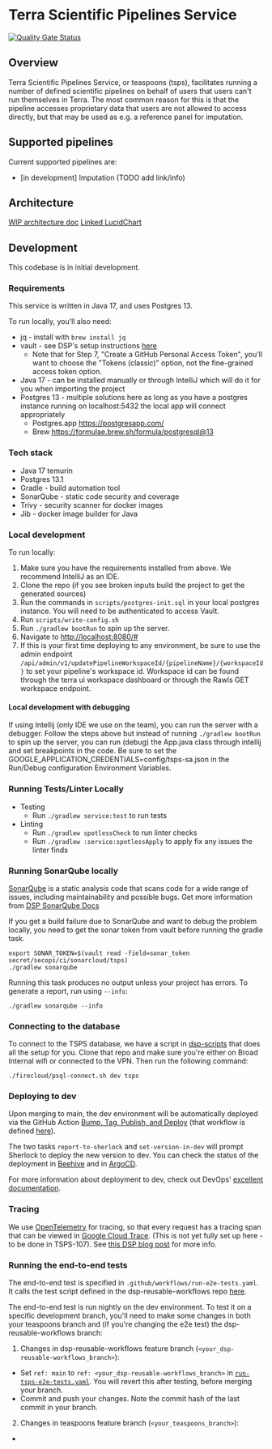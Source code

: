 # Terra Scientific Pipelines Service

[![Quality Gate Status](https://sonarcloud.io/api/project_badges/measure?project=DataBiosphere_terra-scientific-pipelines-service&metric=alert_status)](https://sonarcloud.io/summary/new_code?id=DataBiosphere_terra-scientific-pipelines-service)

## Overview

Terra Scientific Pipelines Service, or teaspoons (tsps), facilitates running a number of defined scientific pipelines 
on behalf of users that users can't run themselves in Terra. The most common reason for this is that the pipeline 
accesses proprietary data that users are not allowed to access directly, but that may be used as e.g. a reference panel 
for imputation.

## Supported pipelines

Current supported pipelines are:
- [in development] Imputation (TODO add link/info)

## Architecture

[WIP architecture doc](https://docs.google.com/document/d/1dAPwOG2z1h0B5CszeQ0DfyToniNV_3y1OBV7x7L8ofI/edit?usp=sharing)
[Linked LucidChart](https://lucid.app/lucidchart/2f067b5e-2d40-41b4-a5f3-a9dc72d83820/edit?viewport_loc=-72%2C25%2C1933%2C1133%2C0_0&invitationId=inv_97522cca-1b6d-44fe-9552-8f959d410dd7)

## Development

This codebase is in initial development.

### Requirements

This service is written in Java 17, and uses Postgres 13.

To run locally, you'll also need:
- jq - install with `brew install jq`
- vault - see DSP's setup instructions [here](https://docs.google.com/document/d/11pZE-GqeZFeSOG0UpGg_xyTDQpgBRfr0MLxpxvvQgEw/edit#heading=h.1k9ij99wmle2)
  - Note that for Step 7, "Create a GitHub Personal Access Token", you'll want to choose
    the "Tokens (classic)" option, not the fine-grained access token option.
- Java 17 - can be installed manually or through IntelliJ which will do it for you when importing the project
- Postgres 13 - multiple solutions here as long as you have a postgres instance running on localhost:5432 the local app will connect appropriately
  - Postgres.app https://postgresapp.com/
  - Brew https://formulae.brew.sh/formula/postgresql@13

### Tech stack

- Java 17 temurin
- Postgres 13.1
- Gradle - build automation tool
- SonarQube - static code security and coverage
- Trivy - security scanner for docker images
- Jib - docker image builder for Java

### Local development

To run locally:
1. Make sure you have the requirements installed from above. We recommend IntelliJ as an IDE.
2. Clone the repo (if you see broken inputs build the project to get the generated sources)
3. Run the commands in `scripts/postgres-init.sql` in your local postgres instance. You will need to be authenticated to access Vault.
4. Run `scripts/write-config.sh`
5. Run `./gradlew bootRun` to spin up the server.
6. Navigate to [http://localhost:8080/#](http://localhost:8080/#)
7. If this is your first time deploying to any environment, be sure to use the admin endpoint `/api/admin/v1/updatePipelineWorkspaceId/{pipelineName}/{workspaceId}` to set your pipeline's workspace id. Workspace id can be found through the terra ui workspace dashboard or through the Rawls GET workspace endpoint.


#### Local development with debugging
If using Intellij (only IDE we use on the team), you can run the server with a debugger. Follow
the steps above but instead of running `./gradlew bootRun` to spin up the server, you can run
(debug) the App.java class through intellij and set breakpoints in the code.  Be sure to set the
GOOGLE_APPLICATION_CREDENTIALS=config/tsps-sa.json in the Run/Debug configuration Environment Variables.

### Running Tests/Linter Locally
- Testing
  - Run `./gradlew service:test` to run tests
- Linting
  - Run `./gradlew spotlessCheck` to run linter checks 
  - Run `./gradlew :service:spotlessApply` to apply fix any issues the linter finds

### Running SonarQube locally

[SonarQube](https://www.sonarqube.org) is a static analysis code that scans code for a wide
range of issues, including maintainability and possible bugs. Get more information from
[DSP SonarQube Docs](https://dsp-security.broadinstitute.org/appsec-team-internal/appsec-team-internal/security-activities/sast-1#)

If you get a build failure due to
SonarQube and want to debug the problem locally, you need to get the sonar token from vault
before running the gradle task.

```shell
export SONAR_TOKEN=$(vault read -field=sonar_token secret/secops/ci/sonarcloud/tsps)
./gradlew sonarqube
```

Running this task produces no output unless your project has errors. To
generate a report, run using `--info`:

```shell
./gradlew sonarqube --info
```

### Connecting to the database

To connect to the TSPS database, we have a script in [dsp-scripts](https://github.com/broadinstitute/dsp-scripts) that 
does all the setup for you. Clone that repo and make sure you're either on Broad Internal wifi or connected
to the VPN. Then run the following command:

```shell
./firecloud/psql-connect.sh dev tsps
```

### Deploying to dev

Upon merging to main, the dev environment will be automatically deployed via the GitHub Action [Bump, Tag, Publish, and Deploy](https://github.com/DataBiosphere/terra-scientific-pipelines-service/actions/workflows/tag-publish.yml)
(that workflow is defined [here](https://github.com/DataBiosphere/terra-scientific-pipelines-service/blob/main/.github/workflows/tag-publish.yml)). 

The two tasks `report-to-sherlock` and `set-version-in-dev` will prompt Sherlock to deploy the new version to dev. 
You can check the status of the deployment in [Beehive](https://beehive.dsp-devops.broadinstitute.org/apps/tsps) and in 
[ArgoCD](https://ap-argocd.dsp-devops.broadinstitute.org/applications/ap-argocd/tsps-dev).

For more information about deployment to dev, check out DevOps' [excellent documentation](https://docs.google.com/document/d/1lkUkN2KOpHKWufaqw_RIE7EN3vN4G2xMnYBU83gi8VA/).

### Tracing

We use [OpenTelemetry](https://opentelemetry.io/) for tracing, so that every request has a tracing span that can 
be viewed in [Google Cloud Trace](https://cloud.google.com/trace). (This is not yet fully set up here - to be done in TSPS-107). 
See [this DSP blog post](https://broadworkbench.atlassian.net/wiki/x/AoGlrg) for more info.

### Running the end-to-end tests

The end-to-end test is specified in `.github/workflows/run-e2e-tests.yaml`. It calls the test script defined 
in the dsp-reusable-workflows repo [here](https://github.com/broadinstitute/dsp-reusable-workflows/blob/main/e2e-test/tsps_e2e_test.py).

The end-to-end test is run nightly on the dev environment. To test it on a specific development branch, you'll 
need to make some changes in both your teaspoons branch and (if you're changing the e2e test) the 
dsp-reusable-workflows branch:
1. Changes in dsp-reusable-workflows feature branch (`<your_dsp-reusable-workflows_branch>`):
 - Set `ref: main` to `ref: <your_dsp-reusable-workflows_branch>` in [`run-tsps-e2e-tests.yaml`](https://github.com/broadinstitute/dsp-reusable-workflows/blob/main/.github/workflows/run_tsps_e2e_tests.yaml#L22). You will revert this after testing, before merging your branch.
 - Commit and push your changes. Note the commit hash of the last commit in your branch.
2. Changes in teaspoons feature branch (`<your_teaspoons_branch>`):
 - 